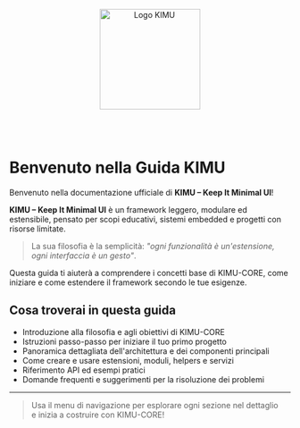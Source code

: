 <p align="center">
  <img src="/images/logo_kimu.png" alt="Logo KIMU" width="180" />
</p>
<br>
<br>

# Benvenuto nella Guida KIMU

Benvenuto nella documentazione ufficiale di **KIMU – Keep It Minimal UI**!

**KIMU – Keep It Minimal UI** è un framework leggero, modulare ed estensibile, pensato per scopi educativi, sistemi embedded e progetti con risorse limitate.

> La sua filosofia è la semplicità: _"ogni funzionalità è un'estensione, ogni interfaccia è un gesto"_.

Questa guida ti aiuterà a comprendere i concetti base di KIMU-CORE, come iniziare e come estendere il framework secondo le tue esigenze.

## Cosa troverai in questa guida

- Introduzione alla filosofia e agli obiettivi di KIMU-CORE
- Istruzioni passo-passo per iniziare il tuo primo progetto
- Panoramica dettagliata dell'architettura e dei componenti principali
- Come creare e usare estensioni, moduli, helpers e servizi
- Riferimento API ed esempi pratici
- Domande frequenti e suggerimenti per la risoluzione dei problemi

---

>Usa il menu di navigazione per esplorare ogni sezione nel dettaglio  
>e inizia a costruire con KIMU-CORE!
